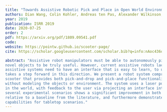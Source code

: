 ```yaml
---
title: "Towards Assistive Robotic Pick and Place in Open World Environments"
authors: Dian Wang, Colin Kohler, Andreas ten Pas, Alexander Wilkinson, Maozhi Lui, Holly Yanco, Robert Platt
year: 2019
publication: ISRR 2019
date: 2020-07-25
order: 2
pdf: https://arxiv.org/pdf/1809.09541.pdf 
code: 
website: https://pointw.github.io/scooter-page/
cite: https://scholar.googleusercontent.com/scholar.bib?q=info:nAoc436qQscJ:scholar.google.com/&output=citation&scisdr=CgXlfr8lEIi0gms_KU0:AAGBfm0AAAAAYuA5MU1_fpvdUGbN5CITp57uM5mKNxRO&scisig=AAGBfm0AAAAAYuA5MWsVwLeaf4LKoF0P_tyw9a5eWUpz&scisf=4&ct=citation&cd=-1&hl=en 

abstract: "Assistive robot manipulators must be able to autonomously pick and place a wide range of
novel objects to be truly useful. However, current assistive robots lack this capability. Additionally, 
assistive systems need to have an interface that is easy to learn, to use, and to understand. This paper 
takes a step forward in this direction. We present a robot system comprised of a robotic arm and a mobility
scooter that provides both pick-and-drop and pick-and-place functionality for open world environments 
without modeling the objects or environment. The system uses a laser pointer to directly select an object 
in the world, with feedback to the user via projecting an interface into the world. Our evaluation over
several experimental scenarios shows a significant improvement in both runtime and grasp success rate 
relative to a baseline from the literature, and furthermore demonstrates accurate pick and place 
capabilities for tabletop scenarios."
---
```

